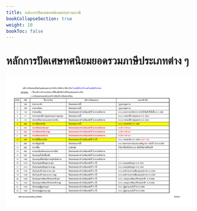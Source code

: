 ```yaml
---
title: หลักการปัดเศษทศนิยมยอดรวมภาษี
bookCollapseSection: true
weight: 10
bookToc: false
---
```


หลักการปัดเศษทศนิยมยอดรวมภาษีประเภทต่าง ๆ  
===

![](https://github.com/ecs-support/knowledge-center/raw/master/img/rounding-decimal.png)